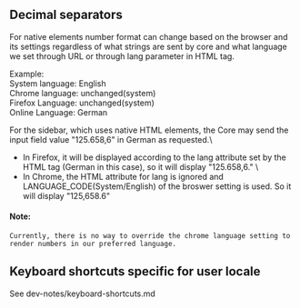 ## Decimal separators
For native elements number format can change based on the browser and its settings regardless of what strings are sent by core and what language we set through URL or through lang parameter in HTML tag.

Example:\
System language: English\
Chrome language: unchanged(system)\
Firefox Language: unchanged(system)\
Online Language: German

For the sidebar, which uses native HTML elements, the Core may send the input field value "125.658,6" in German as requested.\
+ In Firefox, it will be displayed according to the lang attribute set by the HTML tag (German in this case), so it will display "125.658,6." \
+ In Chrome, the HTML attribute for lang is ignored and LANGUAGE_CODE(System/English) of the broswer setting is used. So it will display "125,658.6"

#### Note:
```
Currently, there is no way to override the chrome language setting to render numbers in our preferred language.
```

## Keyboard shortcuts specific for user locale
See dev-notes/keyboard-shortcuts.md

